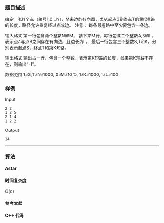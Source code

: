 ### 题目描述

给定一张N个点（编号1,2…N），M条边的有向图，求从起点S到终点T的第K短路的长度，路径允许重复经过点或边。
注意： 每条最短路中至少要包含一条边。

输入格式
第一行包含两个整数N和M。
接下来M行，每行包含三个整数A,B和L，表示点A与点B之间存在有向边，且边长为L。
最后一行包含三个整数S,T和K，分别表示起点S，终点T和第K短路。

输出格式
输出占一行，包含一个整数，表示第K短路的长度，如果第K短路不存在，则输出“-1”。

数据范围
1≤S,T≤N≤1000,
0≤M≤10^5,
1≤K≤1000,
1≤L≤100

### 样例

Input

```
2 2
1 2 5
2 1 4
1 2 2
```

Output

```
14
```

----------

### 算法
#### Astar


#### 时间复杂度

$O(n)$

#### 参考文献

#### C++ 代码

``` /cpp

```